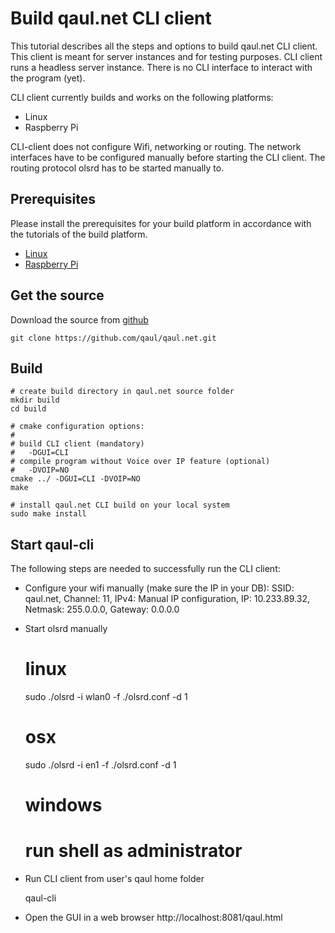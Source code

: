 Build qaul.net CLI client
=========================

This tutorial describes all the steps and options to build qaul.net CLI client.
This client is meant for server instances and for testing purposes. 
CLI client runs a headless server instance.
There is no CLI interface to interact with the program (yet).

CLI client currently builds and works on the following platforms:
* Linux
* Raspberry Pi

CLI-client does not configure Wifi, networking or routing. The network interfaces
have to be configured manually before starting the CLI client. The routing 
protocol olsrd has to be started manually to.


Prerequisites
-------------

Please install the prerequisites for your build platform in accordance with the 
tutorials of the build platform.

* [Linux](Linux_Debian.md)
* [Raspberry Pi](Raspberry_UbuntuMate.md)


Get the source
--------------

Download the source from [github](https://github.com/qaul/qaul.net)

	git clone https://github.com/qaul/qaul.net.git


Build
-----

    # create build directory in qaul.net source folder
    mkdir build
    cd build
	
	# cmake configuration options:
	# 
	# build CLI client (mandatory)
	#   -DGUI=CLI
	# compile program without Voice over IP feature (optional)
	#   -DVOIP=NO
    cmake ../ -DGUI=CLI -DVOIP=NO
    make
    
    # install qaul.net CLI build on your local system
    sudo make install


Start qaul-cli
--------------

The following steps are needed to successfully run the CLI client:

* Configure your wifi manually (make sure the IP in your DB):
  SSID: qaul.net, 
  Channel: 11, 
  IPv4: Manual IP configuration, 
  IP: 10.233.89.32, 
  Netmask: 255.0.0.0, 
  Gateway: 0.0.0.0 

* Start olsrd manually

    # linux
    sudo ./olsrd -i wlan0 -f ./olsrd.conf -d 1
    # osx
    sudo ./olsrd -i en1 -f ./olsrd.conf -d 1
    # windows 
    # run shell as administrator

* Run CLI client from user's qaul home folder

    qaul-cli

* Open the GUI in a web browser 
  http://localhost:8081/qaul.html

